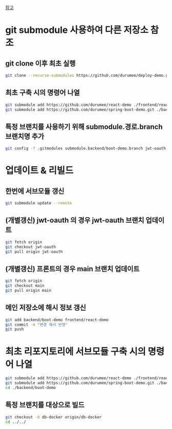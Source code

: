 [참고](https://www.atlassian.com/git/tutorials/git-submodule)

# git submodule 사용하여 다른 저장소 참조

## git clone 이후 최초 실행

```sh
git clone --recurse-submodules https://github.com/durumee/deploy-demo.git
```

## 최초 구축 시의 명령어 나열

```sh
git submodule add https://github.com/durumee/react-demo ./frontend/react-demo
git submodule add https://github.com/durumee/spring-boot-demo.git ./backend/boot-demo
```

## 특정 브랜치를 사용하기 위해 submodule.경로.branch 브랜치명 추가

```sh
git config -f .gitmodules submodule.backend/boot-demo.branch jwt-oauth
```

# 업데이트 & 리빌드

## 한번에 서브모듈 갱신

```sh
git submodule update --remote
```

## (개별갱신) jwt-oauth 의 경우 jwt-oauth 브랜치 업데이트

```sh
git fetch origin
git checkout jwt-oauth
git pull origin jwt-oauth
```

## (개별갱신) 프론트의 경우 main 브랜치 업데이트

```sh
git fetch origin
git checkout main
git pull origin main
```

## 메인 저장소에 해시 정보 갱신

```sh
git add backend/boot-demo frontend/react-demo
git commit -m "변경 해시 반영"
git push
```

# 최초 리포지토리에 서브모듈 구축 시의 명령어 나열

```sh
git submodule add https://github.com/durumee/react-demo ./frontend/react-demo
git submodule add https://github.com/durumee/spring-boot-demo.git ./backend/boot-demo
cd ./backend/boot-demo
```

## 특정 브랜치를 대상으로 빌드

```sh
git checkout -b db-docker origin/db-docker
cd ../../
```

